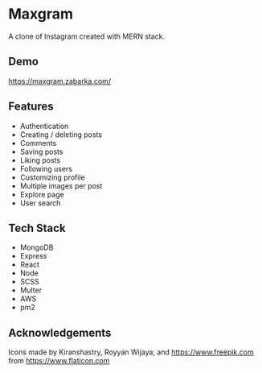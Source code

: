 
# Maxgram

A clone of Instagram created with MERN stack.

## Demo

https://maxgram.zabarka.com/
## Features

- Authentication
- Creating / deleting posts
- Comments
- Saving posts
- Liking posts
- Following users
- Customizing profile
- Multiple images per post
- Explore page
- User search
## Tech Stack

- MongoDB
- Express
- React
- Node
- SCSS
- Multer
- AWS
- pm2


## Acknowledgements

Icons made by Kiranshastry, Royyan Wijaya, and https://www.freepik.com  from https://www.flaticon.com
